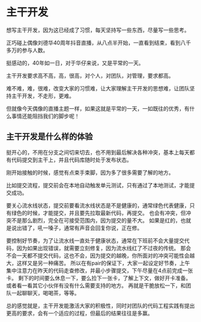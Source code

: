 # 主干开发

想写主干开发，因为这已经成了习惯，每天坚持写一些东西，尽量写一些思考。

正巧碰上偶像刘德华40周年抖音直播，从八点半开始，一直看到结束，看到八千多万的参与人数。

挺感动的，40年如一日，对于华仔来说，又是平常的一天。

主干开发要求高不高，高，很高，对个人，对团队，对管理，要求都高。

难不难，难，很难，改变大家的习惯难，让大家理解主干开发的思想难，让团队坚持主干开发，不走形，更难。

但就像今天偶像的直播主题一样，如果这就是平常的一天，一如既往的优秀，有什么事情还能阻挡我们的脚步呢！

## 主干开发是什么样的体验

挺开心的，不用在分支之间切来切去，也不用到最后解决各种冲突，基本上每天都有代码提交到主干上，并且代码库随时处于发布状态。

刚开始接触的时候，感觉有点束手束脚，因为多了很多需要了解的地方。

比如提交流程，提交前会在本地自动触发单元测试，只有通过了本地测试，才能提交成功。

要关心流水线状态，提交前要看流水线状态是不是健康的，通常绿色代表健康，只有绿色的时候，才能提交，并且要先拉取最新代码，再提交。
也会有冲突，但冲突不是那么剧烈，完全在可接受范围内，因为提交的量不大。
如果是红的，也就是说出错了，吼一嗓子，通常有声音会回复你说，正在修。

要控制好节奏，为了让流水线一直处于健康状态，通常在下班前不会大量提交代码，因为如果出现错误，就需要立刻修复，因为流水线红了不过夜的传统。
那会不会一天都不提交代码，这也不会，因为提交的越晚，你所面对的冲突可能性会越大，这样又是另一种痛苦。
所以在有pair的保证下，大家一起设定好节奏，上午集中注意力在昨天的代码走查修改，并最小步骤提交，下午尽量在4点前完成一张卡。
剩下的时间要么休息一下，要么捡下一张卡，了解上下文，做好开卡准备。
或者看一看其它小伙伴有没有什么需要支持的地方。
再就是干脆放松一下，和团队一起聊聊天，喝喝茶，等等。

总的感觉就是，主干开发能激活大家的积极性，同时对团队的代码工程实践有提出更高的要求，会有一个适应的过程，但最后的结果往往是多赢。




